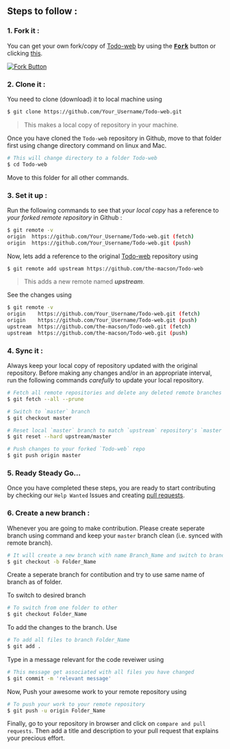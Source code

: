 ## Steps to follow :

### 1. Fork it :

You can get your own fork/copy of [Todo-web](https://github.com/the-macson/Todo-web) by using the <a href="https://github.com/the-macson/Todo-web/new/master?readme=1#fork-destination-box"><kbd><b>Fork</b></kbd></a> button or clicking [this](https://github.com/the-macson/tic-tac-toe/new/master?readme=1#fork-destination-box).

[![Fork Button](https://help.github.com/assets/images/help/repository/fork_button.jpg)](https://github.com/the-macson/Todo-web)

### 2. Clone it :

You need to clone (download) it to local machine using

```sh
$ git clone https://github.com/Your_Username/Todo-web.git
```

> This makes a local copy of repository in your machine.

Once you have cloned the `Todo-web` repository in Github, move to that folder first using change directory command on linux and Mac.

```sh
# This will change directory to a folder Todo-web
$ cd Todo-web
```

Move to this folder for all other commands.

### 3. Set it up :

Run the following commands to see that _your local copy_ has a reference to _your forked remote repository_ in Github :

```sh
$ git remote -v
origin  https://github.com/Your_Username/Todo-web.git (fetch)
origin  https://github.com/Your_Username/Todo-web.git (push)
```

Now, lets add a reference to the original [Todo-web](https://github.com/the-macson/Todo-web) repository using

```sh
$ git remote add upstream https://github.com/the-macson/Todo-web
```

> This adds a new remote named **_upstream_**.

See the changes using

```sh
$ git remote -v
origin    https://github.com/Your_Username/Todo-web.git (fetch)
origin    https://github.com/Your_Username/Todo-web.git (push)
upstream  https://github.com/the-macson/Todo-web.git (fetch)
upstream  https://github.com/the-macson/Todo-web.git (push)
```

### 4. Sync it :

Always keep your local copy of repository updated with the original repository.
Before making any changes and/or in an appropriate interval, run the following commands _carefully_ to update your local repository.

```sh
# Fetch all remote repositories and delete any deleted remote branches
$ git fetch --all --prune

# Switch to `master` branch
$ git checkout master

# Reset local `master` branch to match `upstream` repository's `master` branch
$ git reset --hard upstream/master

# Push changes to your forked `Todo-web` repo
$ git push origin master
```

### 5. Ready Steady Go...

Once you have completed these steps, you are ready to start contributing by checking our `Help Wanted` Issues and creating [pull requests](https://github.com/the-macson/Todo-web/pulls).

### 6. Create a new branch :

Whenever you are going to make contribution. Please create seperate branch using command and keep your `master` branch clean (i.e. synced with remote branch).

```sh
# It will create a new branch with name Branch_Name and switch to branch Folder_Name
$ git checkout -b Folder_Name
```

Create a seperate branch for contibution and try to use same name of branch as of folder.

To switch to desired branch

```sh
# To switch from one folder to other
$ git checkout Folder_Name
```

To add the changes to the branch. Use

```sh
# To add all files to branch Folder_Name
$ git add .
```

Type in a message relevant for the code reveiwer using

```sh
# This message get associated with all files you have changed
$ git commit -m 'relevant message'
```

Now, Push your awesome work to your remote repository using

```sh
# To push your work to your remote repository
$ git push -u origin Folder_Name
```

Finally, go to your repository in browser and click on `compare and pull requests`.
Then add a title and description to your pull request that explains your precious effort.
